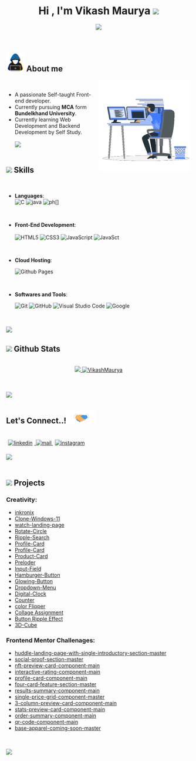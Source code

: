 <h1 align="center"><b>Hi , I'm Vikash Maurya </b><img src="https://media.giphy.com/media/hvRJCLFzcasrR4ia7z/giphy.gif" width="35"></h1>

<p align="center">
  <a href="https://github.com/DenverCoder1/readme-typing-svg"><img src="https://readme-typing-svg.herokuapp.com?font=Time+New+Roman&color=cyan&size=25&center=true&vCenter=true&width=600&height=100&lines=++&hearts;++;Self-taught+Front-End+Developer,;Active+Learner/Researcher,;Love+to+learn+new+stuffs..<3"></a>
</p>

<br>

## <picture><img src = "https://github.com/0xAbdulKhalid/0xAbdulKhalid/raw/main/assets/mdImages/about_me.gif" width = 50px></picture> **About me**

<picture> <img align="right" src="https://github.com/0xAbdulKhalid/0xAbdulKhalid/raw/main/assets/mdImages/Right_Side.gif" width = 250px></picture>
<br>

- A passionate Self-taught Front-end developer.<br>
- Currently pursuing <b>MCA</b> form <b>Bundelkhand University</b>.<br>
- Currently learning Web Development and Backend Development by Self Study.
  <br><br>
  <img src="https://user-images.githubusercontent.com/73097560/115834477-dbab4500-a447-11eb-908a-139a6edaec5c.gif"><br><br>

## <img src="https://media2.giphy.com/media/QssGEmpkyEOhBCb7e1/giphy.gif?cid=ecf05e47a0n3gi1bfqntqmob8g9aid1oyj2wr3ds3mg700bl&rid=giphy.gif" width ="25"><b> Skills</b>

<br>

<p align="center">

- **Languages**:
  <br>
  ![C](https://img.shields.io/badge/-%232370ED.svg?style=for-the-badge&logo=c&logoColor=white)
  ![java](https://img.shields.io/badge/JAVA%20-%2314354C.svg?style=for-the-badge&logo=java&logoColor=white)
  ![ph[]](https://img.shields.io/badge/PHP%20-%2314354C.svg?style=for-the-badge&logo=php&logoColor=white)

<br>   
    
- **Front-End Development**:  
  <br>
![HTML5](https://img.shields.io/badge/HTML5%20-%23E34F26.svg?style=for-the-badge&logo=html5&logoColor=white)
![CSS3](https://img.shields.io/badge/CSS%20-%231572B6.svg?style=for-the-badge&logo=css3&logoColor=white)
![JavaScript](https://img.shields.io/badge/JavaScript%20-%23F7DF1E.svg?style=for-the-badge&logo=javascript&logoColor=black)
![JavaSct](https://img.shields.io/badge/ReactJs%20-%23F7DF1E.svg?style=for-the-badge&logo=react&logoColor=black)

<br>

- **Cloud Hosting**:

  ![Github Pages](https://img.shields.io/badge/GitHub%20Pages-%23327FC7.svg?style=for-the-badge&logo=github&logoColor=white)

<br>

- **Softwares and Tools**:

  ![Git](https://img.shields.io/badge/git-%23F05033.svg?style=for-the-badge&logo=git&logoColor=white)
  ![GitHub](https://img.shields.io/badge/github-%23121011.svg?style=for-the-badge&logo=github&logoColor=white)
  ![Visual Studio Code](https://img.shields.io/badge/vs%20Code-0078d7.svg?style=for-the-badge&logo=visual-studio-code&logoColor=white)
  ![Google](https://img.shields.io/badge/google-%234285F4.svg?style=for-the-badge&logo=google&logoColor=white)
  <br>
  </p>

<br>
<br>

<img src="https://user-images.githubusercontent.com/73097560/115834477-dbab4500-a447-11eb-908a-139a6edaec5c.gif">

<br>

## <img src="https://media.giphy.com/media/iY8CRBdQXODJSCERIr/giphy.gif" width="35"><b> Github Stats </b>

<br>

<div align="center">

<a href="https://github.com/VikashMaurya10">
  <img src="https://github-readme-stats.vercel.app/api?username=VikashMaurya10&include_all_commits=true&count_private=true&show_icons=true&line_height=20&title_color=7A7ADB&icon_color=2234AE&text_color=D3D3D3&bg_color=0,000000,130F40" width="450"/>
  <img src="https://github-readme-stats.vercel.app/api/top-langs?username=VikashMaurya10&show_icons=true&locale=en&layout=compact&line_height=20&title_color=7A7ADB&icon_color=2234AE&text_color=D3D3D3&bg_color=0,000000,130F40" width="375"  alt="VikashMaurya"/>

</a>
</div>

<br>
<br>
<br>
<img src="https://user-images.githubusercontent.com/73097560/115834477-dbab4500-a447-11eb-908a-139a6edaec5c.gif">

## <b> Let's Connect..!</b><img src="https://github.com/0xAbdulKhalid/0xAbdulKhalid/raw/main/assets/mdImages/handshake.gif" width ="80">

<br>
<a href="https://www.linkedin.com/in/in-vikashmaurya" target="_blank">
<img src="https://img.shields.io/badge/linkedin-%2300acee.svg?color=405DE6&style=flat&logo=linkedin&logoColor=white" alt="linkedin" style="margin: 5px;"/>
</a>
<a href="mailto:vikashmaurya10stp@gmail.com" target="_blank">
<img src="https://img.shields.io/badge/gmail-%23EA4335.svg?style=flat&logo=gmail&logoColor=white" alt="mail" style="margin-bottom: 5px;" />
</a>
<a href="https://www.instagram.com/vikashmauryastp/" target="_blank">
<img src="https://img.shields.io/badge/instagram-%23EA4335.svg?style=flat&logo=instagram&logoColor=white&color=30618A" alt="instagram" style="margin: 5px;" />
</a>
<br>
<br>
<img src="https://user-images.githubusercontent.com/73097560/115834477-dbab4500-a447-11eb-908a-139a6edaec5c.gif">
<br>
<br>

## <img src="https://media2.giphy.com/media/QssGEmpkyEOhBCb7e1/giphy.gif?cid=ecf05e47a0n3gi1bfqntqmob8g9aid1oyj2wr3ds3mg700bl&rid=giphy.gif" width ="25"> <b>Projects</b>

### Creativity:

- [inkronix](https://vikashmaurya10.github.io/inkronix/)
- [Clone-Windows-11](https://vikashmaurya10.github.io/Clone-Windows-11/)
- [watch-landing-page](https://vikashmaurya10.github.io/watch-landing-page/)
- [Rotate-Circle](https://vikashmaurya10.github.io/Rotate-Circle/)
- [Ripple-Search](https://vikashmaurya10.github.io/Ripple-Search/)
- [Profile-Card](https://vikashmaurya10.github.io/Profile-Card-II-/)
- [Profile-Card](https://vikashmaurya10.github.io/Profile-Card/)
- [Product-Card](https://vikashmaurya10.github.io/Product-Card/)
- [Preloder](https://vikashmaurya10.github.io/Preloder/)
- [Input-Field](https://vikashmaurya10.github.io/Input-Field/)
- [Hamburger-Button](https://vikashmaurya10.github.io/Hamburger-Button/)
- [Glowing-Button](https://vikashmaurya10.github.io/Glowing-Button/)
- [Dropdown-Menu](https://vikashmaurya10.github.io/Dropdown-Menu/)
- [Digital-Clock](https://vikashmaurya10.github.io/Digital-Clock/)
- [Counter](https://vikashmaurya10.github.io/Counter/)
- [color Flipper](https://vikashmaurya10.github.io/color_Flipper/)
- [Collage Assignment](https://vikashmaurya10.github.io/Assignment/)
- [Button Ripple Effect](https://vikashmaurya10.github.io/ButtonRippleEffect/)
- [3D-Cube](https://vikashmaurya10.github.io/3D-Cube/)

### Frontend Mentor Challenages:

- [huddle-landing-page-with-single-introductory-section-master](https://vikashmaurya10.github.io/huddle-landing-page-with-single-introductory-section-master/)
- [social-proof-section-master](https://vikashmaurya10.github.io/social-proof-section-master/)
- [nft-preview-card-component-main](https://vikashmaurya10.github.io/nft-preview-card-component-main/)
- [interactive-rating-component-main](https://vikashmaurya10.github.io/interactive-rating-component-main/)
- [profile-card-component-main](https://vikashmaurya10.github.io/profile-card-component-main/)
- [four-card-feature-section-master](https://vikashmaurya10.github.io/four-card-feature-section-master/)
- [results-summary-component-main](https://vikashmaurya10.github.io/results-summary-component-main/)
- [single-price-grid-component-master](https://vikashmaurya10.github.io/single-price-grid-component-master/)
- [3-column-preview-card-component-main](https://vikashmaurya10.github.io/3-column-preview-card-component-main/)
- [stats-preview-card-component-main](https://vikashmaurya10.github.io/stats-preview-card-component-main/)
- [order-summary-component-main](https://vikashmaurya10.github.io/order-summary-component-main/)
- [qr-code-component-main](https://vikashmaurya10.github.io/qr-code-component-main/)
- [base-apparel-coming-soon-master](https://vikashmaurya10.github.io/base-apparel-coming-soon-maste/)

<br>
<br>
<img src="https://user-images.githubusercontent.com/73097560/115834477-dbab4500-a447-11eb-908a-139a6edaec5c.gif">
